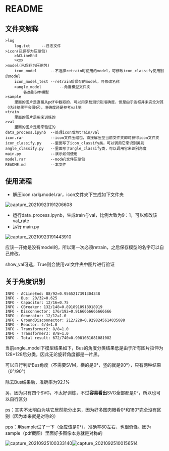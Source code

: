 # README

## 文件夹解释

```
>log
	log.txt		--日志文件
>icon(已保存为压缩包)
	>ACLineEnd
	>xxx
>model(已保存为压缩包)
	icon_model		--不选择retrain时使用的model，可修改icon_classify使用别的model
	icon_model_test	--retrain后保存的model，可修改名称
	>angle_model		--角度模型文件夹
		各类别SVM模型
>sample
	里面的图片是直接从pdf中截取的，可以用来检测识别准确度，但是由于边框并未完全对其（估计结果不会很好），准确度还是参考val吧
>train
	里面的图片是用来训练的
>val
	里面的图片是用来验证的
data_process.ipynb	--处理icon成为train/val
icon.rar			--icon文件压缩包，直接解压至当前文件夹即可获得icon文件夹
icon_classify.py	--里面写了icon_classify类，可以调用它来识别类别
angle_classify.py	--里面写了angle_classify类，可以调用它来识别角度
main.py				--演示如何使用
model.rar			--model文件压缩包
README.md			--本文件
```

## 使用流程

- 解压icon.rar与model.rar，icon文件夹下生成如下文件夹

![capture_20210923191206608](https://gitee.com/AD_39/img/raw/master/img/20210928084137.bmp)

- 运行data_process.ipynb，生成train与val，比例大致为9：1，可以修改该val_rate
- 运行 main.py

![capture_20210923191443910](https://gitee.com/AD_39/img/raw/master/img/20210928084425.bmp)

应该一开始是没有model的，所以第一次必须retrain，之后保存模型的名字可以自己修改。

show_val可选，True则会使用val文件夹中图片进行验证

## 关于角度识别

```
INFO - ACLineEnd: 88/92=0.9565217391304348
INFO - Bus: 20/32=0.625
INFO - Capacitor: 12/16=0.75
INFO - CBreaker: 132/148=0.8918918918918919
INFO - Disconnector: 176/192=0.9166666666666666
INFO - Generator: 12/12=1.0
INFO - GroundDisconnector: 212/228=0.9298245614035088
INFO - Reactor: 4/4=1.0
INFO - Transformer2: 8/8=1.0
INFO - Transformer3: 8/8=1.0
INFO - Total result: 672/740=0.9081081081081082
```

当前angle_model下模型结果如下，Bus的角度分类结果低是由于所有图片拉伸为128*128后分类，因此无论旋转角度都是一片黑。

可以自行判断Bus角度（不需要SVM，横的是0°，竖的就是90°），只有两种结果（0°/90°）

除去Bus结果后，准确率为92.1%

另，因为只有四个SVG，不太好训练，不过**容易看出**SVG全部都是0°，所以也可以自行区分



ps：其实不太明白为啥它居然能分出来，因为好多图肉眼看0°和180°完全没有区别（因为本来就是对称的）

pps：用sample试了一下（全应该是0°），准确率80左右，也很奇怪。因为sample（pdf截图）里面好多图像本身就是对称的

![capture_20210925100333140](https://gitee.com/AD_39/img/raw/master/img/capture_20210925100333140.bmp)![capture_20210925100156514](https://gitee.com/AD_39/img/raw/master/img/capture_20210925100156514.bmp)